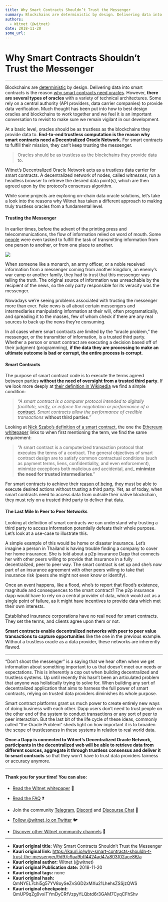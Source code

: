 ```yaml
---
title: Why Smart Contracts Shouldn’t Trust the Messenger
summary: Blockchains are deterministic by design. Delivering data into smart contracts is the reason why smart contracts need oracles. However, there are several types of oracles with a variety of technical architectures. Some rely on a central authority (API providers, data carrier companies) to provide data verification. Much thought has been put into how to best design oracles and blockchains to work together and we feel it is an important conversation to revisit to make sure we remain vigilant in our
authors:
  - Witnet (@witnet)
date: 2018-11-20
some_url: 
---
```


# Why Smart Contracts Shouldn’t Trust the Messenger



----

Blockchains are 
[deterministic](https://ethereum.stackexchange.com/questions/3557/why-do-smart-contract-languages-need-to-be-deterministic)
 by design. Delivering data into smart contracts is the reason 
[why smart contracts need oracles](https://medium.com/witnet/why-do-we-need-a-decentralized-oracle-network-91ba455d074d). However, 
**there are several types of oracles**
 with a variety of technical architectures. Some rely on a central authority (API providers, data carrier companies) to provide data verification. Much thought has been put into how to best design oracles and blockchains to work together and we feel it is an important conversation to revisit to make sure we remain vigilant in our development.

At a basic level, oracles should be as trustless as the blockchains they provide data to. 
**End-to-end trustless computation is the reason why smart contracts need a Decentralized Oracle Network.**
 For smart contracts to fulfill their mission, they can’t keep trusting the messenger.
> Oracles should be as trustless as the blockchains they provide data to.

Witnet’s Decentralized Oracle Network acts as a trustless data carrier for smart contracts. A decentralized network of nodes, called 
_witnesses_, run a headless browser to retrieve the desired data point(s), which are then agreed upon by the protocol’s consensus algorithm.

While some projects are exploring on-chain data oracle solutions, let’s take a look into the reasons why Witnet has taken a different approach to making truly trustless oracles from a fundamental level.

#### Trusting the Messenger
In earlier times, before the advent of the printing press and telecommunications, the flow of information relied on word of mouth. Some 
[people](https://en.wikipedia.org/wiki/Marathon#Origin)
 were even tasked to fulfill the task of transmitting information from one person to another, or from one place to another.

![](https://cdn-images-1.medium.com/max/1600/1*1mOhlYav-SNLNB-yfARkHA.png)

When someone like a monarch, an army officer, or a noble received information from a messenger coming from another kingdom, an enemy’s war camp or another family, they had to trust that this messenger was telling the truth. The original source of information was unreachable by the recipient of the news, so the only party responsible for its veracity was the messenger.

Nowadays we’re seeing problems associated with trusting the messenger more than ever. Fake news is all about certain messengers and intermediaries manipulating information at their will, often programatically, and spreading it to the masses, few of whom check if there are any real sources to back up the news they’re consuming.

In all cases where smart contracts are limited by the “oracle problem,” the messenger, or the transmitter of information, is a trusted third party. Whether a person or smart contract are executing a decision based off of their judgment (programming), 
**if the data they are processing to make an ultimate outcome is bad or corrupt, the entire process is corrupt**.

#### Smart Contracts
The purpose of smart contract code is to execute the terms agreed between parties 
**without the need of oversight from a trusted third party**. If we look more deeply at 
[their definition in Wikipedia](https://en.wikipedia.org/wiki/Smart_contract)
 we find a simple condition:
 
> _“A smart contract is a computer protocol intended to digitally facilitate, verify, or enforce the negotiation or performance of a_ [contract](https://en.wikipedia.org/wiki/Contract)_. Smart contracts allow the performance of credible transactions_ **without third parties**_.”_
 
Looking at 
[Nick Szabo’s definition of a smart contract](http://www.fon.hum.uva.nl/rob/Courses/InformationInSpeech/CDROM/Literature/LOTwinterschool2006/szabo.best.vwh.net/smart.contracts.html), the one the 
[Ethereum whitepaper](https://github.com/ethereum/wiki/wiki/White-Paper)
 links to when first mentioning the term, we find the same requirement:
 
> “A smart contract is a computerized transaction protocol that executes the terms of a contract. The general objectives of smart contract design are to satisfy common contractual conditions (such as payment terms, liens, confidentiality, and even enforcement), minimize exceptions both malicious and accidental, and_ **minimize the need for trusted intermediaries**.”
 
For smart contracts to achieve their 
[reason of being](https://en.wikipedia.org/wiki/Raison_d%27%C3%AAtre), they must be able to execute desired actions without trusting a third party. Yet, as of today, when smart contracts need to access data from outside their native blockchain, they must rely on a trusted third party to deliver that data.

#### The Last Mile In Peer to Peer Networks
Looking at definition of smart contracts we can understand why trusting a third party to access information potentially defeats their whole purpose. Let’s look at a use-case to illustrate this.

A simple example of this would be home or disaster insurance. Let’s imagine a person in Thailand is having trouble finding a company to cover her home insurance. She is told about a p2p insurance Dapp that connects her with other peers willing to provide that insurance in a fully decentralized, peer to peer way. The smart contract is set up and she’s now part of an insurance agreement with other peers willing to take that insurance risk (peers she might not even know or identify).

Once an event happens, like a flood, who’s to report that flood’s existence, magnitude and consequences to the smart contract? The p2p insurance dapp would have to rely on a central provider of data, which would act as a single point of failure, as it might have incentives to provide data which met their own interests.

Established insurance corporations have no real need for smart contracts. They set the terms, and clients agree upon them or not. 

**Smart contracts enable decentralized networks with peer to peer value transactions to capture opportunities**
 like the one in the previous example. Without a trustless oracle as a data provider, these networks are inherently flawed.

----

“Don’t shoot the messenger” is a saying that we hear often when we get information about something important to us that doesn’t meet our needs or expectations. This is inherently a cop out when building decentralized and trustless systems. Up until recently this hasn’t been an articulated problem that anyone was holistically trying to solve for. When building any sort of decentralized application that aims to harness the full power of smart contracts, relying on trusted data providers diminishes its whole purpose.

Smart contract platforms grant us much power to create entirely new ways of doing business with each other. Dapp users don’t need to trust people on the other end of the system to conduct transactions or any sort of peer to peer interaction. But the last bit of the life cycle of these ideas, commonly called “the Oracle Problem” sheds light on how important it is to broaden the scope of trustlessness in these systems in relation to real world data. 

**Once a Dapp is connected to Witnet’s Decentralized Oracle Network, participants in the decentralized web will be able to retrieve data from different sources, aggregate it through trustless consensus and deliver it to smart contracts**
 so that they won’t have to trust data providers fairness or accuracy anymore.

----


#### Thank you for your time! You can also:



 *  [Read the Witnet whitepaper](https://witnet.io/static/witnet-whitepaper.pdf) 📃

 *  [Read the FAQ](https://witnet.io/#/faq) ❓

 * Join the community [Telegram](https://t.me/witnetio), [Discord](https://discord.gg/QKEa5gU) and [Discourse Chat](https://community.witnet.io/) 💬

 *  [Follow @witnet_io on Twitter](https://twitter.com/witnet_io) 🐦

 *  [Discover other Witnet community channels](https://witnet.io/#/contact) 👥



---

- **Kauri original title:** Why Smart Contracts Shouldn’t Trust the Messenger
- **Kauri original link:** https://kauri.io/why-smart-contracts-shouldn-t-trust-the-messenger/9d97c9aa9bff4424ad47a803f02ace86/a
- **Kauri original author:** Witnet (@witnet)
- **Kauri original Publication date:** 2018-11-20
- **Kauri original tags:** none
- **Kauri original hash:** QmNYEL7chi5g57YV8oySeZvSGD2xMXu21LhehsZSSjzQWS
- **Kauri original checkpoint:** QmUP9qZg9vxiTYmDyCRfVzpyYLQbtd6r3GAM7CyqCFhShv




